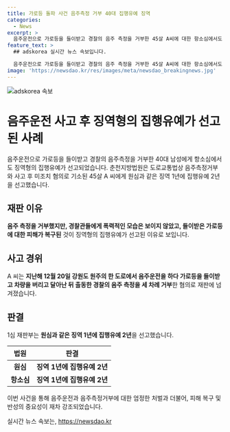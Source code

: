 ```yaml
---
title: 가로등 돌파 사건 음주측정 거부 40대 집행유예 징역
categories:
  - News
excerpt: >
  음주운전으로 가로등을 들이받고 경찰의 음주 측정을 거부한 45살 A씨에 대한 항소심에서도 징역형의 집행유예가 선고됐다. 춘천지방법원은 음주측정거부와 사고 후 미조치 혐의로 A씨에게 징역 1년에 집행유예 2년을 선고했다. A씨는 작년 12월 원주의 도로에서 음주운전을 하다 가로등을 들이받고 경찰의 음주 측정을 세 차례 거부한 혐의로 재판에 넘겨졌다. 1심 재판부는 음주 측정을 거부했지만, 경찰관들에게 폭력적인 모습은 보이지 않았고, 가로등 피해가 복구됐다며 징역형의 집행유예를 선고했다.
feature_text: >
  ## adskorea 실시간 뉴스 속보입니다.

  음주운전으로 가로등을 들이받고 경찰의 음주 측정을 거부한 45살 A씨에 대한 항소심에서도 징역형의 집행유예가 선고됐다. 춘천지방법원은 음주측정거부와 사고 후 미조치 혐의로 A씨에게 징역 1년에 집행유예 2년을 선고했다. A씨는 작년 12월 원주의 도로에서 음주운전을 하다 가로등을 들이받고 경찰의 음주 측정을 세 차례 거부한 혐의로 재판에 넘겨졌다. 1심 재판부는 음주 측정을 거부했지만, 경찰관들에게 폭력적인 모습은 보이지 않았고, 가로등 피해가 복구됐다며 징역형의 집행유예를 선고했다.
image: 'https://newsdao.kr/res/images/meta/newsdao_breakingnews.jpg'
---
```


<p><img src="https://newsdao.kr/res/images/meta/newsdao_breakingnews.jpg" alt="adskorea 속보" /></p>

<h1>음주운전 사고 후 징역형의 집행유예가 선고된 사례</h1>

<p data-ke-size="size16">음주운전으로 가로등을 들이받고 경찰의 음주측정을 거부한 40대 남성에게 항소심에서도 징역형의 집행유예가 선고되었습니다. 춘천지방법원은 도로교통법상 음주측정거부와 사고 후 미조치 혐의로 기소된 45살 A 씨에게 원심과 같은 징역 1년에 집행유예 2년을 선고했습니다.</p>

<h2 data-ke-size="size26">재판 이유</h2>

<p data-ke-size="size16"><b>음주 측정을 거부했지만, 경찰관들에게 폭력적인 모습은 보이지 않았고, 들이받은 가로등에 대한 피해가 복구된</b> 것이 징역형의 집행유예가 선고된 이유로 보입니다.</p>

<h2 data-ke-size="size26">사고 경위</h2>

<p data-ke-size="size16">A 씨는 <b>지난해 12월 20일 강원도 원주의 한 도로에서 음주운전을 하다 가로등을 들이받고 차량을 버리고 달아난 뒤 출동한 경찰의 음주 측정을 세 차례 거부</b>한 혐의로 재판에 넘겨졌습니다.</p>

<h2 data-ke-size="size26">판결</h2>

<p data-ke-size="size16">1심 재판부는 <b>원심과 같은 징역 1년에 집행유예 2년</b>을 선고했습니다.</p>

<table>
    <thead>
        <tr>
            <th><b>법원</b></th>
            <th><b>판결</b></th>
        </tr>
    </thead>
    <tbody>
        <tr>
            <td style="text-align: center; height: 17px;"><b>원심</b></td>
            <td style="text-align: center; height: 17px;"><b>징역 1년에 집행유예 2년</b></td>
        </tr>
        <tr>
            <td style="text-align: center; height: 17px;"><b>항소심</b></td>
            <td style="text-align: center; height: 17px;"><b>징역 1년에 집행유예 2년</b></td>
        </tr>
    </tbody>
</table>

<p data-ke-size="size16">이번 사건을 통해 음주운전과 음주측정거부에 대한 엄정한 처벌과 더불어, 피해 복구 및 반성의 중요성이 재차 강조되었습니다.</p>
실시간 뉴스 속보는, <a href="https://newsdao.kr" rel="dofollow">https://newsdao.kr</a>


